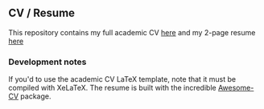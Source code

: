 ## CV / Resume

This repository contains my full academic CV [here](https://github.com/tgerke/CV/blob/master/GerkeCV.pdf) and my 2-page resume [here](https://github.com/tgerke/CV/blob/master/Gerke-Resume/Gerke-Resume.pdf)

### Development notes
If you'd to use the academic CV LaTeX template, note that it must be compiled with XeLaTeX. The resume is built with the incredible [Awesome-CV](https://github.com/posquit0/Awesome-CV) package.
